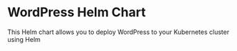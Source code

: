 
# WordPress Helm Chart

This Helm chart allows you to deploy WordPress to your Kubernetes cluster using Helm 
